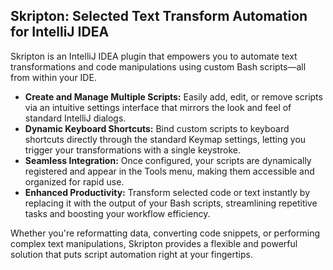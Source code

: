 Skripton: Selected Text Transform Automation for IntelliJ IDEA
--------------------------------------------------------------

Skripton is an IntelliJ IDEA plugin that empowers you to automate text transformations and code manipulations using custom Bash scripts—all from within your IDE.

*   **Create and Manage Multiple Scripts:** Easily add, edit, or remove scripts via an intuitive settings interface that mirrors the look and feel of standard IntelliJ dialogs.
*   **Dynamic Keyboard Shortcuts:** Bind custom scripts to keyboard shortcuts directly through the standard Keymap settings, letting you trigger your transformations with a single keystroke.
*   **Seamless Integration:** Once configured, your scripts are dynamically registered and appear in the Tools menu, making them accessible and organized for rapid use.
*   **Enhanced Productivity:** Transform selected code or text instantly by replacing it with the output of your Bash scripts, streamlining repetitive tasks and boosting your workflow efficiency.

Whether you're reformatting data, converting code snippets, or performing complex text manipulations, Skripton provides a flexible and powerful solution that puts script automation right at your fingertips.
